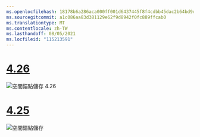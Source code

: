 ```yaml
---
ms.openlocfilehash: 18178b6a286aca000ff001d6437445f8f4cdbb45dac2b64bd9dafbbe63f5f974
ms.sourcegitcommit: a1c086aa83d381129e62f9d8942f0fc889ffcab0
ms.translationtype: MT
ms.contentlocale: zh-TW
ms.lasthandoff: 08/05/2021
ms.locfileid: "115213591"
---
```

# <a name="426"></a>[4.26](#tab/426)

![空間錨點儲存 4.26](../images/local-spatial-anchors-img-02.png)

# <a name="425"></a>[4.25](#tab/425)

![空間錨點儲存](../images/unreal-spatialanchors-save.PNG)
